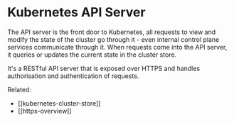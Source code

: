 # Kubernetes API Server

The API server is the front door to Kubernetes, all requests to view and
modify the state of the cluster go through it - even internal control
plane services communicate through it. When requests come into the API
server, it queries or updates the current state in the cluster store.

It's a RESTful API server that is exposed over HTTPS and handles
authorisation and authentication of requests.

Related:
- [[kubernetes-cluster-store]]
- [[https-overview]]
